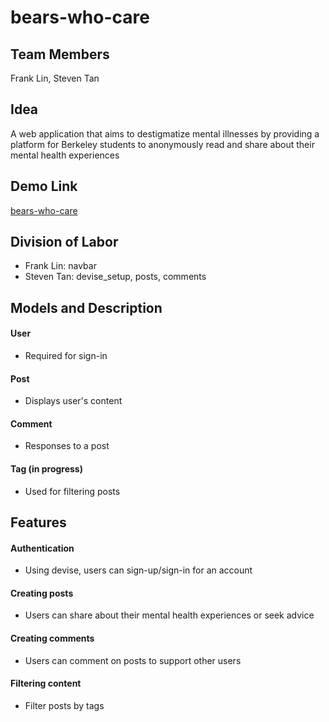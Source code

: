 # bears-who-care

## Team Members
Frank Lin, Steven Tan

## Idea
A web application that aims to destigmatize mental illnesses by providing a platform for Berkeley students to anonymously read and share about their mental health experiences

## Demo Link

[bears-who-care](https://bearswhocare.herokuapp.com/)

## Division of Labor
- Frank Lin: navbar
- Steven Tan: devise_setup, posts, comments

## Models and Description
#### User
- Required for sign-in

#### Post
- Displays user's content

#### Comment
- Responses to a post

#### Tag (in progress)
- Used for filtering posts

## Features
#### Authentication
- Using devise, users can sign-up/sign-in for an account

#### Creating posts
- Users can share about their mental health experiences or seek advice

#### Creating comments
- Users can comment on posts to support other users

#### Filtering content
- Filter posts by tags
